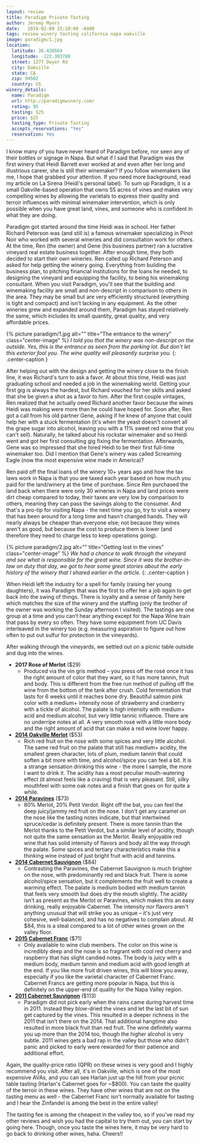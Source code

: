 ```yaml
---
layout: review
title: Paradigm Private Tasting
author: Jeremy Myers
date:   2019-02-09 15:20:00 -0400
tags: review winery tasting california napa oakville
image: paradigm/1.jpg
location:
  latitude: 38.420564
  longitude: -122.393788
  street: 1277 Dwyer Rd
  city: Oakville
  state: CA
  zip: 94562
  country: US
winery_details:
  name: Paradigm
  url: http://paradigmwinery.com/
  rating: 95
  tasting: $25
  price: $25
  tasting_type: Private Tasting
  accepts_reservations: "Yes"
  reservation: Yes
---
```

I know many of you have never heard of Paradigm before, nor seen any of their bottles or signage in Napa.  But what if I said that Paradigm was the first winery that Heidi Barrett ever worked at and even after her long and illustrious career, she is still their winemaker?  If you follow winemakers like me, I hope that grabbed your attention.  If you need more background, read my article on La Sirena (Heidi's personal label).  To sum up Paradigm, it is a small Oakville-based operation that owns 55 acres of vines and makes very compelling wines by allowing the varietals to express their quality and terroir influences with minimal winemaker intervention, which is only possible when you have great land, vines, and someone who is confident in what they are doing.

Paradigm got started around the time Heidi was in school.  Her father Richard Peterson was (and still is) a famous winemaker specializing in Pinot Noir who worked with several wineries and did consultation work for others.  At the time, Ren (the owner) and Gene (his business partner) ran a lucrative vineyard real estate business together.  After enough time, they both decided to start their own wineries.  Ren called up Richard Peterson and asked for help getting the winery going.  Everything from building the business plan, to pitching financial institutions for the loans he needed, to designing the vineyard and equipping the facility, to being his winemaking consultant.  When you visit Paradigm, you'll see that the building and winemaking facility are small and non-descript in comparison to others in the area.  They may be small but are very efficiently structured (everything is tight and compact) and isn't lacking in any equipment.  As the other wineries grew and expanded around them, Paradigm has stayed relatively the same, which includes its small quantity, great quality, and very affordable prices.  

{% picture paradigm/1.jpg alt="" title="The entrance to the winery" class="center-image" %}
*I told you that the winery was non-descript on the outside.  Yes, this is the entrance as seen from the parking lot.  But don't let this exterior fool you.  The wine quality will pleasantly surprise you.*
{: .center-caption }

After helping out with the design and getting the winery close to the finish line, it was Richard's turn to ask a favor.  At about this time, Heidi was just graduating school and needed a job in the winemaking world.  Getting your first gig is always the hardest, but Richard vouched for her skills and asked that she be given a shot as a favor to him.  After the first couple vintages, Ren realized that he actually owed Richard another favor because the wines Heidi was making were more than he could have hoped for.  Soon after, Ren got a call from his old partner Gene, asking if he knew of anyone that could help her with a stuck fermentation (it's when the yeast doesn't convert all the grape sugar into alcohol, leaving you with a 11% sweet red wine that you can't sell).  Naturally, he talked about his rockstar winemaker and so Heidi went and got her first consulting gig fixing the fermentation.  Afterwards, Gene was so impressed that she hired Heidi to be their first full-time winemaker too.  Did I mention that Gene's winery was called Screaming Eagle (now the most expensive wine made in America)?  

Ren paid off the final loans of the winery 10+ years ago and how the tax laws work in Napa is that you are taxed each year based on how much you paid for the land/winery at the time of purchase.  Since Ren purchased the land back when there were only 30 wineries in Napa and land prices were dirt cheap compared to today, their taxes are very low by comparison to others, meaning they can pass the savings along to the consumer.  And that's a pro-tip for visiting Napa - the next time you go, try to visit a winery that has been around for a long time and hasn't changed hands.  They will nearly always be cheaper than everyone else; not because they wines aren't as good, but because the cost to produce them is lower (and therefore they need to charge less to keep operations going).  

{% picture paradigm/2.jpg alt="" title="Getting lost in the vines" class="center-image" %}
*We had a chance to walk through the vineyard and see what is responsible for the great wine.  Since it was the brother-in-law on duty that day, we got to hear some great stories about the early history of the winery that I shared earlier in the article.*
{: .center-caption }

When Heidi left the industry for a spell for family (raising her young daughters), it was Paradigm that was the first to offer her a job again to get back into the swing of things.  There is loyalty and a sense of family here which matches the size of the winery and the staffing (only the brother of the owner was working the Sunday afternoon I visited).  The tastings are one group at a time and you can’t hear anything except for the Napa Wine train that pass by every so often.  They have some equipment from UC Davis interleaved in the winery too (e.g. measuring aspiration to figure out how often to put out sulfur for protection in the vineyards).

After walking through the vineyards, we settled out on a picnic table outside and dug into the wines.

* **2017 Rose of Merlot** ($29)
  * Produced via the vin gris method – you press off the rosé once it has the right amount of color that they want, so it has more tannin, fruit and body.  This is different from the free run method of pulling off the wine from the bottom of the tank after crush.  Cold fermentation that lasts for 6 weeks until it reaches bone dry.  Beautiful salmon pink color with a medium+ intensity nose of strawberry and cranberry with a tickle of alcohol.  The palate is high intensity with medium+ acid and medium alcohol, but very little tannic influence.  There are no underripe notes at all.  A very smooth rosé with a little more body and the right amount of acid that can make a red wine lover happy.  
* [**2014 Oakville Merlot**](https://store.paradigmwinery.com/product/2014-Merlot) ($53)
  * Rich red fruit on the nose with some spices and very little alcohol.  The same red fruit on the palate that still has medium+ acidity, the smallest green character, lots of plum, medium tannin that could soften a bit more with time, and alcohol/spice you can feel a bit.  It is a strange sensation drinking this wine - the more I sample, the more I want to drink it.  The acidity has a most peculiar mouth-watering effect (it almost feels like a craving) that is very pleasant.  Still, silky mouthfeel with some oak notes and a finish that goes on for quite a while.  
* [**2014 Paravines**](https://store.paradigmwinery.com/product/2014-Paravines) ($73)
  * 80% Merlot, 20% Petit Verdot.  Right off the bat, you can feel the deep juicy/jammy red fruit on the nose.  I don't get any caramel on the nose like the tasting notes indicate, but that intertwined spruce/cedar is definitely present.  There is more tannin than the Merlot thanks to the Petit Verdot, but a similar level of acidity, though not quite the same sensation as the Merlot.  Really enjoyable red wine that has solid intensity of flavors and body all the way through the palate.  Some spices and tertiary characteristics make this a thinking wine instead of just bright fruit with acid and tannins.  
* [**2014 Cabernet Sauvignon**](https://store.paradigmwinery.com/product/2014-Cabernet-Sauvignon) ($84)
  * Contrasting the Paravines, the Cabernet Sauvignon is much brighter on the nose, with predominantly red and black fruit.  There is some alcohol/spice sensation, but it complements the fruit well to create a warming effect.  The palate is medium bodied with medium tannin that feels very smooth but does dry the mouth slightly.  The acidity isn't as present as the Merlot or Paravines, which makes this an easy drinking, really enjoyable Cabernet.  The intensity nor flavors aren't anything unusual that will strike you as unique – it's just very cohesive, well-balanced, and has no negatives to complain about.  At $84, this is a steal compared to a lot of other wines grown on the valley floor.  
* [**2015 Cabernet Franc**](https://store.paradigmwinery.com/product/2015-Cabernet-Franc) ($71)
  * Only available to wine club members.  The color on this wine is incredibly deep and the nose is so fragrant with cool red cherry and raspberry that has slight candied notes.  The body is juicy with a medium body, medium tannin and medium acid with good length at the end.  If you like more fruit driven wines, this will blow you away, especially if you like the varietal character of Cabernet Franc.  Cabernet Francs are getting more popular in Napa, but this is definitely on the upper-end of quality for the Napa Valley region.  
* [**2011 Cabernet Sauvignon**](https://store.paradigmwinery.com/product/2011-Cabernet-Sauvignon) ($113)
  * Paradigm did not pick early when the rains came during harvest time in 2011.  Instead they blow-dried the vines and let the last bit of sun get captured by the vines.  This resulted in a deeper richness in the 2011 that isn’t there on the 2014.  That additional hangtime also resulted in more black fruit than red fruit.  The wine definitely warms you up more than the 2014 too, though the higher alcohol is very subtle.  2011 wines gets a bad rap in the valley but those who didn't panic and picked to early were rewarded for their patience and additional effort.

Again, the quality-price ratio (QPR) on these wines is very good and I highly recommend you visit.  After all, it's in Oakville, which is one of the most expensive AVAs, and you can see Harlan just up the hill from your picnic table tasting (Harlan's Cabernet goes for ~$800).  You can taste the quality of the terroir in these wines.  They have other wines that are not on the tasting menu as well - the Cabernet Franc isn't normally available for tasting and I hear the Zinfandel is among the best in the entire valley!

The tasting fee is among the cheapest in the valley too, so if you've read my other reviews and wish you had the capital to try them out, you can start by going here.  Though, once you taste the wines here, it may be very hard to go back to drinking other wines, haha.  Cheers!!
